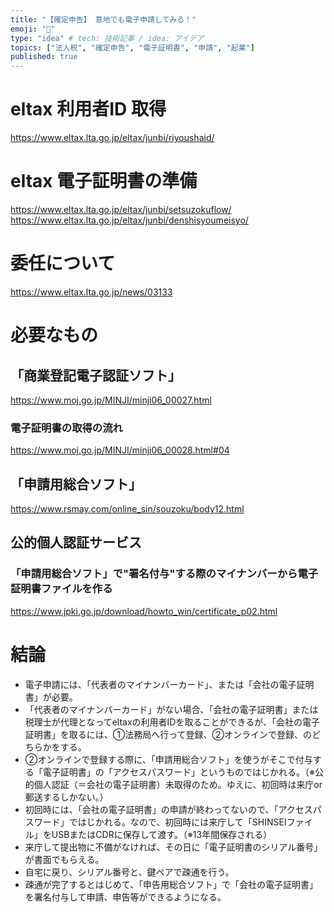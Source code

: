 ```yaml
---
title: "【確定申告】 意地でも電子申請してみる！"
emoji: "🌌"
type: "idea" # tech: 技術記事 / idea: アイデア
topics: ["法人税", "確定申告", "電子証明書", "申請", "起業"]
published: true
---
```


# eltax 利用者ID 取得
https://www.eltax.lta.go.jp/eltax/junbi/riyoushaid/

# eltax 電子証明書の準備
https://www.eltax.lta.go.jp/eltax/junbi/setsuzokuflow/
https://www.eltax.lta.go.jp/eltax/junbi/denshisyoumeisyo/

# 委任について
https://www.eltax.lta.go.jp/news/03133

# 必要なもの
## 「商業登記電子認証ソフト」
https://www.moj.go.jp/MINJI/minji06_00027.html

### 電子証明書の取得の流れ
https://www.moj.go.jp/MINJI/minji06_00028.html#04

## 「申請用総合ソフト」
https://www.rsmay.com/online_sin/souzoku/body12.html

## 公的個人認証サービス
### 「申請用総合ソフト」で"署名付与"する際のマイナンバーから電子証明書ファイルを作る
https://www.jpki.go.jp/download/howto_win/certificate_p02.html

# 結論
- 電子申請には、「代表者のマイナンバーカード」、または「会社の電子証明書」が必要。
- 「代表者のマイナンバーカード」がない場合、「会社の電子証明書」または税理士が代理となってeltaxの利用者IDを取ることができるが、「会社の電子証明書」を取るには、①法務局へ行って登録、②オンラインで登録、のどちらかをする。
- ②オンラインで登録する際に、「申請用総合ソフト」を使うがそこで付与する「電子証明書」の「アクセスパスワード」というものではじかれる。（※公的個人認証（＝会社の電子証明書）未取得のため。ゆえに、初回時は来庁or郵送するしかない。）
- 初回時には、「会社の電子証明書」の申請が終わってないので、「アクセスパスワード」ではじかれる。なので、初回時には来庁して「SHINSEIファイル」をUSBまたはCDRに保存して渡す。（※13年間保存される）
- 来庁して提出物に不備がなければ、その日に「電子証明書のシリアル番号」が書面でもらえる。
- 自宅に戻り、シリアル番号と、鍵ペアで疎通を行う。
- 疎通が完了するとはじめて、「申告用総合ソフト」で「会社の電子証明書」を署名付与して申請、申告等ができるようになる。
